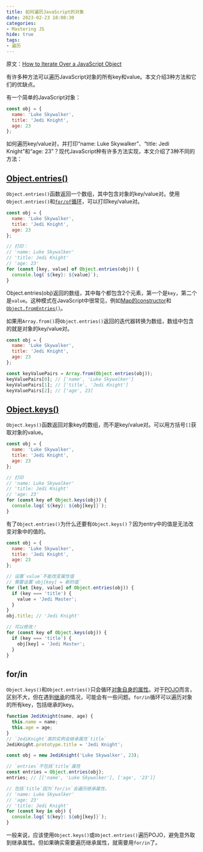 ```yaml
---
title: 如何遍历JavaScript的对象
date: 2023-02-23 18:08:30
categories:
- Mastering JS
hide: true
tags:
- 遍历
---
```


原文：[How to Iterate Over a JavaScript Object](https://masteringjs.io/tutorials/fundamentals/iterate-object)

有许多种方法可以遍历JavaScript对象的所有key和value。本文介绍3种方法和它们的优缺点。

<!-- more -->

有一个简单的JavaScript对象：

```javascript
const obj = {
  name: 'Luke Skywalker',
  title: 'Jedi Knight',
  age: 23
};
```

如何遍历key/value对，并打印“name: Luke Skywalker”、“title: Jedi Knight”和“age: 23”？现代JavaScript种有许多方法实现，本文介绍了3种不同的方法：

## [Object.entries()](https://developer.mozilla.org/en-US/docs/Web/JavaScript/Reference/Global_Objects/Object/entries)

`Object.entries()`函数返回一个数组，其中包含对象的key/value对。使用`Object.entries()`和[`for/of`循环](https://thecodebarbarian.com/for-vs-for-each-vs-for-in-vs-for-of-in-javascript)，可以打印key/value对。

```javascript
const obj = {
  name: 'Luke Skywalker',
  title: 'Jedi Knight',
  age: 23
};

// 打印：
// 'name: Luke Skywalker'
// 'title: Jedi Knight'
// 'age: 23'
for (const [key, value] of Object.entries(obj)) {
  console.log(`${key}: ${value}`);
}
```

Object.entries(obj)返回的数组，其中每个都包含2个元素，第一个是`key`，第二个是`value`。这种模式在JavaScript中很常见，例如[Map的constructor](https://thecodebarbarian.com/the-80-20-guide-to-maps-in-javascript.html)和[`Object.fromEntries()`](https://developer.mozilla.org/en-US/docs/Web/JavaScript/Reference/Global_Objects/Object/fromEntries)。

如果用`Array.from()`将`Object.entries()`返回的迭代器转换为数组，数组中包含的就是对象的key/value对。

```javascript
const obj = {
  name: 'Luke Skywalker',
  title: 'Jedi Knight',
  age: 23
};

const keyValuePairs = Array.from(Object.entries(obj));
keyValuePairs[0]; // ['name', 'Luke Skywalker']
keyValuePairs[1]; // ['title', 'Jedi Knight']
keyValuePairs[2]; // ['age', 23]
```

## [Object.keys()](https://developer.mozilla.org/en-US/docs/Web/JavaScript/Reference/Global_Objects/Object/keys)

`Object.keys()`函数返回对象key的数组，而不是key/value对。可以用方括号`[]`获取对象的value。

```javascript
const obj = {
  name: 'Luke Skywalker',
  title: 'Jedi Knight',
  age: 23
};

// 打印
// 'name: Luke Skywalker'
// 'title: Jedi Knight'
// 'age: 23'
for (const key of Object.keys(obj)) {
  console.log(`${key}: ${obj[key]}`);
}
```

有了`Object.entries()`为什么还要有`Object.keys()`？因为entry中的值是无法改变对象中的值的。

```javascript
const obj = {
  name: 'Luke Skywalker',
  title: 'Jedi Knight',
  age: 23
};

// 设置`value`不能改变属性值
// 需要设置`obj[key] = 新的值`
for (let [key, value] of Object.entries(obj)) {
  if (key === 'title') {
    value = 'Jedi Master';
  }
}
obj.title; // 'Jedi Knight'

// 可以修改！
for (const key of Object.keys(obj)) {
  if (key === 'title') {
    obj[key] = 'Jedi Master';
  }
}
```

## for/in

`Object.keys()`和`Object.entries()`只会循环[对象自身的属性](https://masteringjs.io/tutorials/fundamentals/hasownproperty)。对于[POJO](https://masteringjs.io/tutorials/fundamentals/pojo)而言，区别不大，但在遇到[继承](https://thecodebarbarian.com/an-overview-of-es6-classes#inheritance)的情况，可能会有一些问题。`for/in`循环可以遍历对象的所有key，包括继承的key。

```javascript
function JediKnight(name, age) {
  this.name = name;
  this.age = age;
}
// `JediKnight`类的实例会继承属性`title`
JediKnight.prototype.title = 'Jedi Knight';

const obj = new JediKnight('Luke Skywalker', 23);

// `entries`不包括`title`属性
const entries = Object.entries(obj);
entries; // [['name', 'Luke Skywalker'], ['age', '23']]

// 包括`title`因为`for/in`会遍历继承属性。
// 'name: Luke Skywalker'
// 'age: 23'
// 'title: Jedi Knight'
for (const key in obj) {
  console.log(`${key}: ${obj[key]}`);
}
```

一般来说，应该使用`Object.keys()`或`Object.entries()`遍历POJO，避免意外取到继承属性。但如果确实需要遍历继承属性，就需要用`for/in`了。
